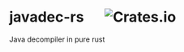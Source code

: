 # javadec-rs &emsp; ![Crates.io](https://img.shields.io/crates/v/javadec-rs)

[crates.io]: https://crates.io/crates/javadec-rs

Java decompiler in pure rust
